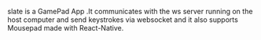 slate is a GamePad App .It communicates with the ws server running on the host computer and send keystrokes via websocket and it also supports Mousepad
made with React-Native.
